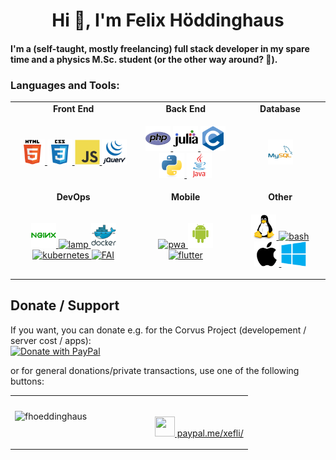 <h1 align="center">Hi 👋, I'm Felix Höddinghaus</h1>

#### I'm a (self-taught, mostly freelancing) full stack developer in my spare time and a physics M.Sc. student (or the other way around? 🤔).

<h3 align="left">Languages and Tools:</h3>
<center><table>
	<tr>
		<td align="center"><b>Front End</b></td>
		<td align="center"><b>Back End</b></td>
		<td align="center"><b>Database</b></td>
	</tr>
	<tr>
		<td>
			<p align="center">
				<a href="https://www.w3.org/html/" target="_blank">
					<img src="https://raw.githubusercontent.com/devicons/devicon/master/icons/html5/html5-original-wordmark.svg" alt="html5" width="40" height="40"/>
				</a> 
				<a href="https://www.w3schools.com/css/" target="_blank">
					<img src="https://raw.githubusercontent.com/devicons/devicon/master/icons/css3/css3-original-wordmark.svg" alt="css3" width="40" height="40"/>
				</a>
				<a href="https://developer.mozilla.org/en-US/docs/Web/JavaScript" target="_blank">
					<img src="https://raw.githubusercontent.com/devicons/devicon/master/icons/javascript/javascript-original.svg" alt="javascript" width="40" height="40"/>
				</a>
				<a href="https://jquery.com/" target="_blank">
					<img src="https://raw.githubusercontent.com/devicons/devicon/master/icons/jquery/jquery-original-wordmark.svg" alt="jQuery" width="40" height="40"/>
				</a>
			</p> 
		</td>
		<td>
			<p align="center">
				<a href="https://www.php.net" target="_blank"> 
					<img src="https://raw.githubusercontent.com/devicons/devicon/master/icons/php/php-original.svg" alt="php" width="40" height="40"/> 
				</a>
				<a href="https://julialang.org" target="_blank">
					<img src="https://raw.githubusercontent.com/devicons/devicon/master/icons/julia/julia-original-wordmark.svg" alt="julia" width="40" height="40">
				</a>
				<a href="https://www.w3schools.com/c/" target="_blank"> 
					<img src="https://raw.githubusercontent.com/devicons/devicon/master/icons/c/c-original.svg" alt="C" width="40" height="40"/> 
				</a>
				<a href="https://www.python.org" target="_blank"> 
					<img src="https://raw.githubusercontent.com/devicons/devicon/master/icons/python/python-original.svg" alt="python" width="40" height="40"/> 
				</a> 
				<a href="https://www.java.com" target="_blank">
					<img src="https://raw.githubusercontent.com/devicons/devicon/master/icons/java/java-original-wordmark.svg" alt="java" width="40" height="40"/>
				</a>
			</p>
		</td>
		<td>
			<p align="center">
				<a href="https://www.mysql.com/" target="_blank"> 
					<img src="https://raw.githubusercontent.com/devicons/devicon/master/icons/mysql/mysql-original-wordmark.svg" alt="mysql" width="40" height="40"/> 
				</a>
			</p> 
		</td>
	</tr>
	<tr>
		<td align="center"><b>DevOps</b></td>
		<td align="center"><b>Mobile</b></td>
		<td align="center"><b>Other</b></td>
	</tr>
	<tr>
		<td>
			<p align="center">
				<a href="https://www.nginx.com" target="_blank"> 
					<img src="https://raw.githubusercontent.com/devicons/devicon/master/icons/nginx/nginx-original.svg" alt="nginx" width="40" height="40"/> 
				</a> 
				<a href="#">
					<img src="https://w1.pngwing.com/pngs/762/217/png-transparent-mysql-logo-lamp-apache-http-server-computer-servers-linux-installation-php-web-server.png" alt="lamp" height="40" />
				</a> 
				<a href="https://www.docker.com/" target="_blank">
					<img src="https://raw.githubusercontent.com/devicons/devicon/master/icons/docker/docker-original-wordmark.svg" alt="docker" width="40" height="40"/>
				</a>
				<a href="https://kubernetes.io" target="_blank"> 
					<img src="https://www.vectorlogo.zone/logos/kubernetes/kubernetes-icon.svg" alt="kubernetes" width="40" height="40"/> 
				</a>
				<a href="https://fai-project.org" target="_blank"> 
					<img src="https://wiki.fai-project.org/images/fai-logo.png" alt="FAI" width="40" height="40"/> 
				</a> 
			</p>
		</td>
		<td>
			<p align="center">
				<a href="#">
					<img src="https://upload.wikimedia.org/wikipedia/commons/thumb/d/d5/Progressive_Web_Apps_Logo.svg/440px-Progressive_Web_Apps_Logo.svg.png" alt="pwa" height="40">
				</a> 
				<a href="https://developer.android.com" target="_blank">
					<img src="https://raw.githubusercontent.com/devicons/devicon/master/icons/android/android-original-wordmark.svg" alt="android" width="40" height="40"/>
				</a> 
				<a href="https://flutter.dev" target="_blank">
					<img src="https://www.vectorlogo.zone/logos/flutterio/flutterio-icon.svg" alt="flutter" width="40" height="40"/>
				</a>
			</p>
		</td>
		<td>
			<p align="center">
				<a href="https://www.linux.org/" target="_blank"> 
					<img src="https://raw.githubusercontent.com/devicons/devicon/master/icons/linux/linux-original.svg" alt="linux" width="40" height="40"/> 
				</a> 
				<a href="https://www.gnu.org/software/bash/" target="_blank">
					<img src="https://www.vectorlogo.zone/logos/gnu_bash/gnu_bash-icon.svg" alt="bash" width="40" height="40"/>
				</a> 
				<a href="#">
					<img src="https://raw.githubusercontent.com/devicons/devicon/master/icons/apple/apple-original.svg" alt="apple" height="40" width="40">
				</a> 
				<a href="#">
					<img src="https://raw.githubusercontent.com/devicons/devicon/master/icons/windows8/windows8-original.svg" alt="windows" height="40" width="40">
				</a>
			</p>
		</td>
	</tr>
</table></center>

<!--p align="left"-->
<!--a href="https://developer.android.com" target="_blank">
<img src="https://raw.githubusercontent.com/devicons/devicon/master/icons/android/android-original-wordmark.svg" alt="android" width="40" height="40"/>
</a-->
<!--a href="https://www.gnu.org/software/bash/" target="_blank">
<img src="https://www.vectorlogo.zone/logos/gnu_bash/gnu_bash-icon.svg" alt="bash" width="40" height="40"/>
</a-->
<!--a href="https://www.w3schools.com/css/" target="_blank">
<img src="https://raw.githubusercontent.com/devicons/devicon/master/icons/css3/css3-original-wordmark.svg" alt="css3" width="40" height="40"/>
</a-->
<!--a href="https://www.docker.com/" target="_blank">
<img src="https://raw.githubusercontent.com/devicons/devicon/master/icons/docker/docker-original-wordmark.svg" alt="docker" width="40" height="40"/>
</a-->
<!--a href="https://flutter.dev" target="_blank">
<img src="https://www.vectorlogo.zone/logos/flutterio/flutterio-icon.svg" alt="flutter" width="40" height="40"/>
</a-->
<!--a href="https://www.w3.org/html/" target="_blank">
<img src="https://raw.githubusercontent.com/devicons/devicon/master/icons/html5/html5-original-wordmark.svg" alt="html5" width="40" height="40"/>
</a--> 
<!--a href="https://www.java.com" target="_blank">
<img src="https://raw.githubusercontent.com/devicons/devicon/master/icons/java/java-original-wordmark.svg" alt="java" width="40" height="40"/>
</a-->
<!--a href="https://developer.mozilla.org/en-US/docs/Web/JavaScript" target="_blank">
<img src="https://raw.githubusercontent.com/devicons/devicon/master/icons/javascript/javascript-original.svg" alt="javascript" width="40" height="40"/>
</a--> 
<!--a href="https://kubernetes.io" target="_blank"> 
<img src="https://www.vectorlogo.zone/logos/kubernetes/kubernetes-icon.svg" alt="kubernetes" width="40" height="40"/> 
</a--> 
<!--a href="https://www.linux.org/" target="_blank"> 
<img src="https://raw.githubusercontent.com/devicons/devicon/master/icons/linux/linux-original.svg" alt="linux" width="40" height="40"/> 
</a--> 
<!--a href="https://www.mysql.com/" target="_blank"> 
<img src="https://raw.githubusercontent.com/devicons/devicon/master/icons/mysql/mysql-original-wordmark.svg" alt="mysql" width="40" height="40"/> 
</a--> 
<!--a href="https://www.nginx.com" target="_blank"> 
<img src="https://raw.githubusercontent.com/devicons/devicon/master/icons/nginx/nginx-original.svg" alt="nginx" width="40" height="40"/> 
</a--> 
<!--a href="https://www.php.net" target="_blank"> 
<img src="https://raw.githubusercontent.com/devicons/devicon/master/icons/php/php-original.svg" alt="php" width="40" height="40"/> 
</a--> 
<!--a href="https://www.python.org" target="_blank"> 
<img src="https://raw.githubusercontent.com/devicons/devicon/master/icons/python/python-original.svg" alt="python" width="40" height="40"/> 
</a--> 
<!--/p-->

## Donate / Support
<p align="left">
If you want, you can donate e.g. for the Corvus Project (developement / server cost / apps):<br/>
<a href="https://www.paypal.com/donate?hosted_button_id=P5F37R2T74V3A" target="_blank">
  <img src="https://raw.githubusercontent.com/stefan-niedermann/paypal-donate-button/master/paypal-donate-button.png" alt="Donate with PayPal" width="200" />
</a>
</p>

or for general donations/private transactions, use one of the following buttons:
<table>
<tr><td>
<p align="left">
<a href="https://www.buymeacoffee.com/fhoeddinghaus"> <img align="left" src="https://cdn.buymeacoffee.com/buttons/v2/default-yellow.png" height="50" width="210" alt="fhoeddinghaus" /></a>
</p>
</td><td>
<p align="left"><br/>
<a href="https://paypal.me/xefli/" target="_blank">
  <img height="32" width="32" src="https://cdn.jsdelivr.net/npm/simple-icons@v4/icons/paypal.svg" /> paypal.me/xefli/
</a>
</p>
</td></tr>
</table>


<!--
**Fhoeddinghaus/Fhoeddinghaus** is a ✨ _special_ ✨ repository because its `README.md` (this file) appears on your GitHub profile.

Here are some ideas to get you started:

- 🔭 I’m currently working on ...
- 🌱 I’m currently learning ...
- 👯 I’m looking to collaborate on ...
- 🤔 I’m looking for help with ...
- 💬 Ask me about ...
- 📫 How to reach me: ...
- 😄 Pronouns: ...
- ⚡ Fun fact: ...
-->
